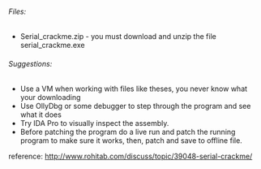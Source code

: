 

###### Files:
 * Serial_crackme.zip - you must download and unzip the file serial_crackme.exe
 
###### Suggestions:
 * Use a VM when working with files like theses, you never know what your downloading
 * Use OllyDbg or some debugger to step through the program and see what it does
 * Try IDA Pro to visually inspect the assembly.
 * Before patching the program do a live run and patch the running program to make sure it works, then, patch and save to offline file.

reference:
http://www.rohitab.com/discuss/topic/39048-serial-crackme/
